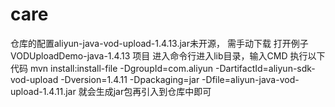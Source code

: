 # care

仓库的配置aliyun-java-vod-upload-1.4.13.jar未开源， 需手动下载 打开例子VODUploadDemo-java-1.4.13 项目 进入命令行进入lib目录，输入CMD 执行以下代码
mvn install:install-file -DgroupId=com.aliyun -DartifactId=aliyun-sdk-vod-upload -Dversion=1.4.11 -Dpackaging=jar -Dfile=aliyun-java-vod-upload-1.4.11.jar
就会生成jar包再引入到仓库中即可
